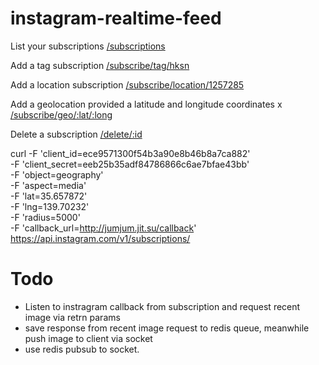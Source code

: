 instagram-realtime-feed
=======================

List your subscriptions
[/subscriptions](http://jumjum.jit.su/subscriptions)

Add a tag subscription
[/subscribe/tag/hksn](http://jumjum.jit.su/subscribe/tag/hksn)

Add a location subscription
[/subscribe/location/1257285](http://junjun.jit.su/subscribe/location/1257285)

Add a geolocation provided a latitude and longitude coordinates
x [/subscribe/geo/:lat/:long](http://junjun.jit.su/subscribe/geo/:lat/:long)

Delete a subscription
[/delete/:id](#)

curl -F 'client_id=ece9571300f54b3a90e8b46b8a7ca882' \
     -F 'client_secret=eeb25b35adf84786866c6ae7bfae43bb' \
     -F 'object=geography' \
     -F 'aspect=media' \
     -F 'lat=35.657872' \
     -F 'lng=139.70232' \
     -F 'radius=5000' \
     -F 'callback_url=http://jumjum.jit.su/callback' \
     https://api.instagram.com/v1/subscriptions/
     
Todo
====
- Listen to instragram callback from subscription and request recent image via retrn params
- save response from recent image request to redis queue, meanwhile push image to client via socket
- use redis pubsub to socket.